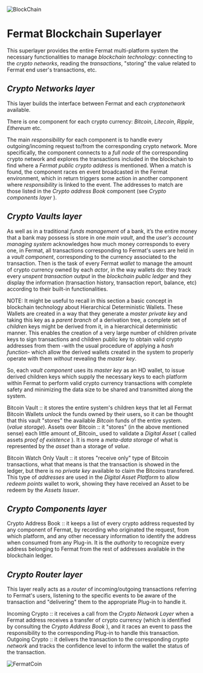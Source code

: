 ![BlockChain](https://raw.githubusercontent.com/bitDubai/media-kit/master/MediaKit/Coins/Platform%20Coins/BCH/BCH.jpg)

# Fermat Blockchain Superlayer

This superlayer provides the entire Fermat multi-platform system the necessary functionalities to manage *blockchain technology*: connecting to the _crypto networks_, reading the _transactions_, "storing" the value related to Fermat end user's transactions, etc.

## _Crypto Networks layer_
This layer builds the interface between Fermat and each _cryptonetwork_ available. 

There is one component for each crypto currency: *Bitcoin*, *Litecoin*, *Ripple*, *Ethereum* etc.

The main _responsibility_ for each component is to handle every outgoing/incoming request to/from the corresponding crypto network.
More specifically, the component connects to a *full node* of the corresponding crypto network and explores the transactions included in the blockchain to find where a *Fermat public crypto address* is mentioned. When a match is found, the component races en event broadcasted in the Fermat environment, which in return triggers some action in another component where _responsibility_ is linked to the event. The addresses to match are those listed in the _Crypto address Book_ component (see _Crypto components layer_ ).

## _Crypto Vaults layer_
As well as in a traditional *funds management* of a bank, it’s the entire money that a bank may possess is store in one _main vault_, and the _user's account managing system_ acknowledges how much money corresponds to every one, in Fermat, all transactions corresponding to Fermat's users are held in a *vault component*, corresponding to the currency associated to the transaction. Then is the task of every Fermat *wallet* to manage the amount of crypto currency owned by each *actor*, in the way wallets do: they track every *unspent transaction output* in the _blockchain public ledger_ and they display the information (transaction history, transaction report, balance, etc) according to their built-in functionalities.

NOTE: It might be useful to recall in this section a basic concept in blockchain technology about Hierarchical Deterministic Wallets.
These Wallets are created in a way that they generate a *master private key* and taking this key as a *parent branch* of a derivation tree, a complete set of *children* keys might be derived from it, in a hierarchical deterministic manner. This enables the creation of a very large number of children private keys to sign transactions and children public key to obtain valid crypto addresses from them -with the usual procedure of applying a _hash function_- which allow the derived wallets created in the system to properly operate with them _without_ revealing the *master key*.

So, each *vault component* uses its _master key_ as an HD wallet, to issue derived children keys which supply the necessary keys to each platform within Fermat to perform valid crypto currency transactions with complete safety and minimizing the data size to be shared and transmitted along the system.


Bitcoin Vault :: it stores the entire system's children keys that let all Fermat Bitcoin Wallets *unlock* the funds owned by their users, so it can be thought that this vault "stores" the available _Bitcoin_ funds of the entire system. (*value storage*).
Assets over Bitcoin :: it "stores" (in the above mentioned sense) each little amount of_Bitcoin_ used to validate a *Digital Asset* ( called assets _proof of existence_ ). It is more a *meta-data storage* of what is represented by the *asset* than a storage of *value*. 

Bitcoin Watch Only Vault :: it stores "receive only" type of Bitcoin transactions, what that means is that the transaction is showed in the ledger, but there is no _private key_ available to claim the Bitcoins transfered. This type of *addresses* are used in the _Digital Asset Platform_ to allow *redeem points* wallet to work, showing they have received an Asset to be redeem by the *Assets Issuer*. 

## _Crypto Components layer_
Crypto Address Book :: it keeps a list of every crypto address requested by any component of Fermat, by recording who originated the request, from which platform, and any other necessary information to identify the address when consumed from any Plug-in. It is the _authority_ to recognize every address belonging to Fermat from the rest of addresses available in the blockchain ledger.

## _Crypto Router layer_
This layer really acts as a  *router* of incoming/outgoing transactions referring to Fermat's users, listening to the specific events to be aware of the transaction and  "delivering" them to the appropriate Plug-in to handle it. 

Incoming Crypto :: it receives a call from the _Crypto Network Layer_ when a Fermat address receives a transfer of crypto currency (which is identified by consulting the _Crypto Address Book_ ), and it races an event to pass the responsibility to the corresponding Plug-in to handle this transaction.
Outgoing Crypto :: it delivers the transaction to the corresponding *crypto network* and tracks the confidence level to inform the wallet the status of the transaction.



![FermatCoin](https://raw.githubusercontent.com/bitDubai/media-kit/master/MediaKit/Coins/Fermat%20Bitcoin/PerspView/1/Front_MedQ_1280x720.jpg)







